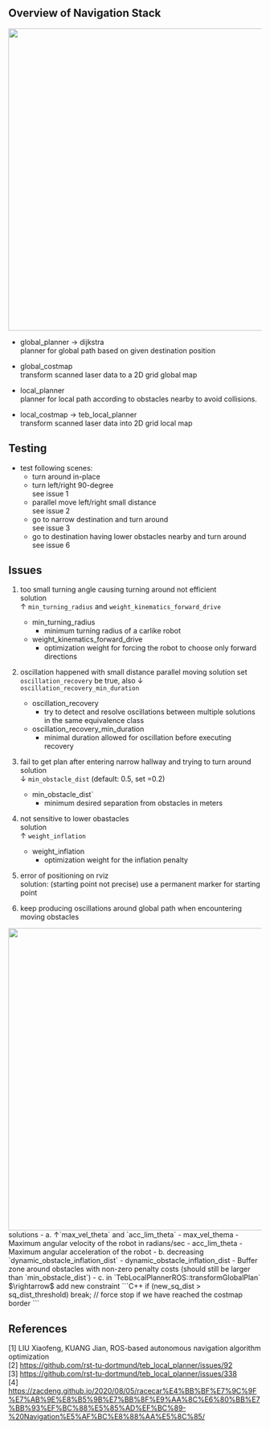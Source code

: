 ## Overview of Navigation Stack
<img src="./image/overview_tf_small.png" width="600"/>

- global_planner $\rightarrow$ dijkstra  
  planner for global path based on given destination position

- global_costmap  
  transform scanned laser data to a 2D grid global map

- local_planner  
  planner for local path according to obstacles nearby to avoid collisions.

- local_costmap $\rightarrow$ teb_local_planner  
transform scanned laser data into 2D grid local map


## Testing
- test following scenes:
  - turn around in-place
  - turn left/right 90-degree  
    see issue 1
  - parallel move left/right small distance  
    see issue 2
  - go to narrow destination and turn around  
    see issue 3
  - go to destination having lower obstacles nearby and turn around  
    see issue 6  


## Issues
1. too small turning angle causing turning around not efficient  
  solution  
    ↑ `min_turning_radius` and `weight_kinematics_forward_drive`
    - min_turning_radius  
      - minimum turning radius of a carlike robot
    - weight_kinematics_forward_drive  
      - optimization weight for forcing the robot to choose only forward directions 
2. oscillation happened with small distance parallel moving 
  solution
	  set `oscillation_recovery` be true, also ↓ `oscillation_recovery_min_duration`
    - oscillation_recovery
      - try to detect and resolve oscillations between multiple solutions in the same equivalence class
    - oscillation_recovery_min_duration
      - minimal duration allowed for oscillation before executing recovery

3. fail to get plan after entering narrow hallway and trying to turn around   
  solution  
    ↓ `min_obstacle_dist` (default: 0.5, set =0.2)
    - min_obstacle_dist`
      - minimum desired separation from obstacles in meters

4. not sensitive to lower obastacles  
  solution  
    ↑ `weight_inflation`
    - weight_inflation
      - optimization weight for the inflation penalty 

5. error of positioning on rviz  
  solution: (starting point not precise) use a permanent marker for starting point

6. keep producing oscillations around global path when encountering moving obstacles  
<img src="./image/oscillation01.png" width="600"/> 
  solutions  
    - a. ↑`max_vel_theta` and `acc_lim_theta`
      - max_vel_thema  
        - Maximum angular velocity of the robot in radians/sec
      - acc_lim_theta
        - Maximum angular acceleration of the robot
    - b. decreasing `dynamic_obstacle_inflation_dist`   
      - dynamic_obstacle_inflation_dist
        - Buffer zone around obstacles with non-zero penalty costs (should still be larger than `min_obstacle_dist`)
    - c.  in `TebLocalPlannerROS::transformGlobalPlan` $\rightarrow$ add new constraint 
```C++
        if (new_sq_dist > sq_dist_threshold)
            break;  // force stop if we have reached the costmap border
```
  

## References
[1] LIU Xiaofeng, KUANG Jian, ROS-based autonomous navigation algorithm optimization  
[2] https://github.com/rst-tu-dortmund/teb_local_planner/issues/92  
[3] https://github.com/rst-tu-dortmund/teb_local_planner/issues/338  
[4] https://zacdeng.github.io/2020/08/05/racecar%E4%BB%BF%E7%9C%9F%E7%AB%9E%E8%B5%9B%E7%BB%8F%E9%AA%8C%E6%80%BB%E7%BB%93%EF%BC%88%E5%85%AD%EF%BC%89-%20Navigation%E5%AF%BC%E8%88%AA%E5%8C%85/  
